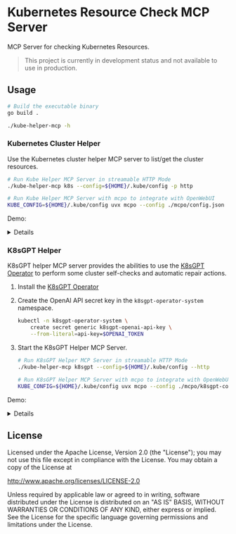 # Kubernetes Resource Check MCP Server

MCP Server for checking Kubernetes Resources.

> This project is currently in development status and not available to use in production.

## Usage

```sh
# Build the executable binary
go build .

./kube-helper-mcp -h
```

### Kubernetes Cluster Helper

Use the Kubernetes cluster helper MCP server to list/get the cluster resources.

```sh
# Run Kube Helper MCP Server in streamable HTTP Mode
./kube-helper-mcp k8s --config=${HOME}/.kube/config -p http

# Run Kube Helper MCP Server with mcpo to integrate with OpenWebUI
KUBE_CONFIG=${HOME}/.kube/config uvx mcpo --config ./mcpo/config.json
```

Demo:
<details>

![](docs/images/demo-events.png)

![](docs/images/demo-deployments.png)

![](docs/images/demo-svc.png)

![](docs/images/demo-openwebui.png)

</details>

### K8sGPT Helper

K8sGPT helper MCP server provides the abilities to use the [K8sGPT Operator](https://github.com/k8sgpt-ai/k8sgpt-operator/) to perform some cluster self-checks and automatic repair actions.

1. Install the [K8sGPT Operator](https://github.com/k8sgpt-ai/k8sgpt-operator/?tab=readme-ov-file#installation)

1. Create the OpenAI API secret key in the `k8sgpt-operator-system` namespace.

    ```sh
    kubectl -n k8sgpt-operator-system \
        create secret generic k8sgpt-openai-api-key \
        --from-literal=api-key=$OPENAI_TOKEN
    ```

1. Start the K8sGPT Helper MCP Server.

    ```sh
    # Run K8sGPT Helper MCP Server in streamable HTTP Mode
    ./kube-helper-mcp k8sgpt --config=${HOME}/.kube/config --http

    # Run K8sGPT Helper MCP Server with mcpo to integrate with OpenWebUI
    KUBE_CONFIG=${HOME}/.kube/config uvx mcpo --config ./mcpo/k8sgpt-config.json
    ```

Demo:
<details>

![](docs/images/k8sgpt-cluster-check.png)

![](docs/images/k8sgpt-check-result.png)

![](docs/images/k8sgpt-mutation-result.png)

</details>

## License

Licensed under the Apache License, Version 2.0 (the "License");
you may not use this file except in compliance with the License.
You may obtain a copy of the License at

http://www.apache.org/licenses/LICENSE-2.0

Unless required by applicable law or agreed to in writing, software
distributed under the License is distributed on an "AS IS" BASIS,
WITHOUT WARRANTIES OR CONDITIONS OF ANY KIND, either express or implied.
See the License for the specific language governing permissions and
limitations under the License.
